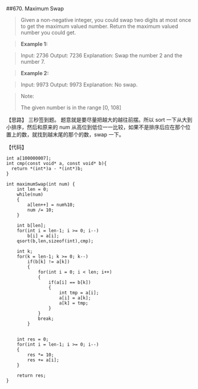 ##670. Maximum Swap

>  Given a non-negative integer, you could swap two digits at most once to get the maximum valued number. Return the maximum valued number you could get.

>**Example 1:**

>Input: 2736
>Output: 7236
>Explanation: Swap the number 2 and the number 7.

>**Example 2:**

>Input: 9973
>Output: 9973
>Explanation: No swap.

>Note:
>
>   The given number is in the range [0, 108]

【思路】
三秒签到题。
题意就是要尽量把越大的越往前摆。所以 sort 一下从大到小排序，然后和原来的 num 从高位到低位一一比较，如果不是排序后应在那个位置上的数，就找到越末尾的那个的数，swap 一下。

【代码】
```
int a[100000007]; 
int cmp(const void* a, const void* b){
  return *(int*)a - *(int*)b;
} 

int maximumSwap(int num) {
	int len = 0; 
	while(num)
	{
		a[len++] = num%10;
		num /= 10;
	}
	
	int b[len];
	for(int i = len-1; i >= 0; i--)
		b[i] = a[i];
	qsort(b,len,sizeof(int),cmp);
			
	int k;
	for(k = len-1; k >= 0; k--)
		if(b[k] != a[k]) 
		{
			for(int i = 0; i < len; i++)
			{
				if(a[i] == b[k]) 
				{
					int tmp = a[i];
					a[i] = a[k];
					a[k] = tmp;
				}
			}
			break;
		}
	
	
	int res = 0;
	for(int i = len-1; i >= 0; i--)
	{
		res *= 10;
		res += a[i];
	}
		
	return res;
}
```
